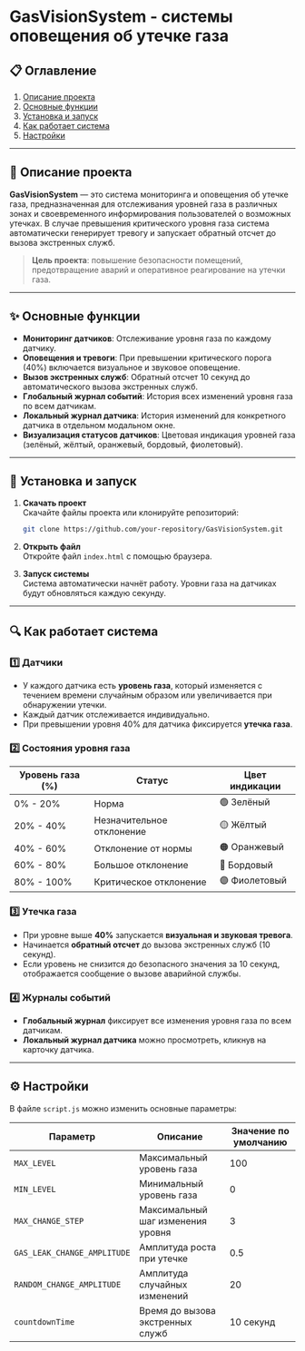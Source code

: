 # **GasVisionSystem - системы оповещения об утечке газа** 

## 📋 **Оглавление**
1. [Описание проекта](#описание-проекта)
2. [Основные функции](#основные-функции)
3. [Установка и запуск](#установка-и-запуск)
4. [Как работает система](#как-работает-система)
5. [Настройки](#настройки)

---

## 📘 **Описание проекта**
**GasVisionSystem** — это система мониторинга и оповещения об утечке газа, предназначенная для отслеживания уровней газа в различных зонах и своевременного информирования пользователей о возможных утечках. В случае превышения критического уровня газа система автоматически генерирует тревогу и запускает обратный отсчет до вызова экстренных служб.

> **Цель проекта**: повышение безопасности помещений, предотвращение аварий и оперативное реагирование на утечки газа.

---

## ✨ **Основные функции**
- **Мониторинг датчиков**: Отслеживание уровня газа по каждому датчику.
- **Оповещения и тревоги**: При превышении критического порога (40%) включается визуальное и звуковое оповещение.
- **Вызов экстренных служб**: Обратный отсчет 10 секунд до автоматического вызова экстренных служб.
- **Глобальный журнал событий**: История всех изменений уровня газа по всем датчикам.
- **Локальный журнал датчика**: История изменений для конкретного датчика в отдельном модальном окне.
- **Визуализация статусов датчиков**: Цветовая индикация уровней газа (зелёный, жёлтый, оранжевый, бордовый, фиолетовый).

---

## 🚀 **Установка и запуск**
1. **Скачать проект**  
   Скачайте файлы проекта или клонируйте репозиторий:  
   ```bash
   git clone https://github.com/your-repository/GasVisionSystem.git
   ```

2. **Открыть файл**  
   Откройте файл `index.html` с помощью браузера.

3. **Запуск системы**  
   Система автоматически начнёт работу. Уровни газа на датчиках будут обновляться каждую секунду.

---

## 🔍 **Как работает система**
### 1️⃣ **Датчики**
- У каждого датчика есть **уровень газа**, который изменяется с течением времени случайным образом или увеличивается при обнаружении утечки.
- Каждый датчик отслеживается индивидуально.
- При превышении уровня 40% для датчика фиксируется **утечка газа**.

### 2️⃣ **Состояния уровня газа**
| Уровень газа (%) | Статус                 | Цвет индикации  |
|-----------------|-----------------------|-----------------|
| 0% - 20%         | Норма                 | 🟢 Зелёный       |
| 20% - 40%        | Незначительное отклонение | 🟡 Жёлтый     |
| 40% - 60%        | Отклонение от нормы   | 🟠 Оранжевый     |
| 60% - 80%        | Большое отклонение    | 🔴 Бордовый      |
| 80% - 100%       | Критическое отклонение | 🟣 Фиолетовый    |

### 3️⃣ **Утечка газа**
- При уровне выше **40%** запускается **визуальная и звуковая тревога**.
- Начинается **обратный отсчет** до вызова экстренных служб (10 секунд).
- Если уровень не снизится до безопасного значения за 10 секунд, отображается сообщение о вызове аварийной службы.

### 4️⃣ **Журналы событий**
- **Глобальный журнал** фиксирует все изменения уровня газа по всем датчикам.
- **Локальный журнал датчика** можно просмотреть, кликнув на карточку датчика.

---

## ⚙️ **Настройки**
В файле `script.js` можно изменить основные параметры:

| Параметр              | Описание                          | Значение по умолчанию |
|----------------------|-----------------------------------|-----------------------|
| `MAX_LEVEL`           | Максимальный уровень газа         | 100                   |
| `MIN_LEVEL`           | Минимальный уровень газа          | 0                     |
| `MAX_CHANGE_STEP`     | Максимальный шаг изменения уровня | 3                     |
| `GAS_LEAK_CHANGE_AMPLITUDE` | Амплитуда роста при утечке   | 0.5                   |
| `RANDOM_CHANGE_AMPLITUDE`   | Амплитуда случайных изменений | 20                    |
| `countdownTime`       | Время до вызова экстренных служб  | 10 секунд             |
